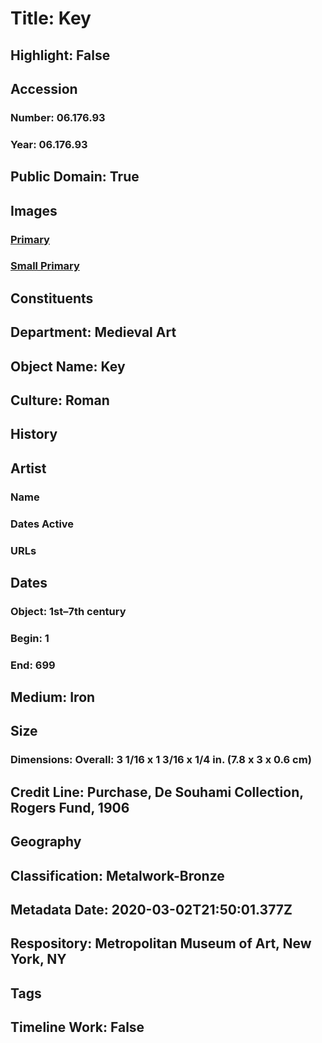 # Title: Key
## Highlight: False
## Accession
### Number: 06.176.93
### Year: 06.176.93
## Public Domain: True
## Images
### [Primary](https://images.metmuseum.org/CRDImages/md/original/sf06-176-93s1.jpg)
### [Small Primary](https://images.metmuseum.org/CRDImages/md/web-large/sf06-176-93s1.jpg)
## Constituents
## Department: Medieval Art
## Object Name: Key
## Culture: Roman
## History
## Artist
### Name
### Dates Active
### URLs
## Dates
### Object: 1st–7th century
### Begin: 1
### End: 699
## Medium: Iron
## Size
### Dimensions: Overall: 3 1/16 x 1 3/16 x 1/4 in. (7.8 x 3 x 0.6 cm)
## Credit Line: Purchase, De Souhami Collection, Rogers Fund, 1906
## Geography
## Classification: Metalwork-Bronze
## Metadata Date: 2020-03-02T21:50:01.377Z
## Respository: Metropolitan Museum of Art, New York, NY
## Tags
## Timeline Work: False